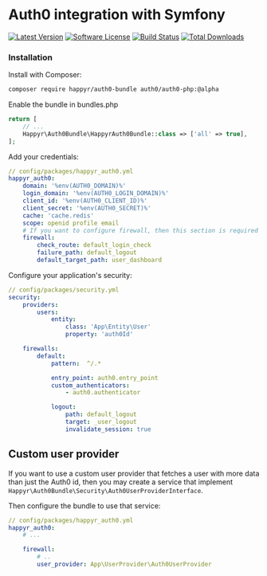 # Auth0 integration with Symfony

[![Latest Version](https://img.shields.io/github/release/Happyr/auth0-bundle.svg?style=flat-square)](https://github.com/Happyr/auth0-bundle/releases)
[![Software License](https://img.shields.io/badge/license-MIT-brightgreen.svg?style=flat-square)](LICENSE)
[![Build Status](https://img.shields.io/travis/Happyr/auth0-bundle.svg?style=flat-square)](https://travis-ci.org/Happyr/auth0-bundle)
[![Total Downloads](https://img.shields.io/packagist/dt/happyr/auth0-bundle.svg?style=flat-square)](https://packagist.org/packages/happyr/auth0-bundle)

### Installation

Install with Composer:

```bash
composer require happyr/auth0-bundle auth0/auth0-php:@alpha
```

Enable the bundle in bundles.php

```php
return [
    // ...
    Happyr\Auth0Bundle\HappyrAuth0Bundle::class => ['all' => true],
];
```
Add your credentials:

```yaml
// config/packages/happyr_auth0.yml
happyr_auth0:
    domain: '%env(AUTH0_DOMAIN)%'
    login_domain: '%env(AUTH0_LOGIN_DOMAIN)%'
    client_id: '%env(AUTH0_CLIENT_ID)%'
    client_secret: '%env(AUTH0_SECRET)%'
    cache: 'cache.redis'
    scope: openid profile email
    # If you want to configure firewall, then this section is required
    firewall:
        check_route: default_login_check
        failure_path: default_logout
        default_target_path: user_dashboard
```

Configure your application's security:

```yaml
// config/packages/security.yml
security:
    providers:
        users:
            entity:
                class: 'App\Entity\User'
                property: 'auth0Id'

    firewalls:
        default:
            pattern:  ^/.*

            entry_point: auth0.entry_point
            custom_authenticators:
                - auth0.authenticator

            logout:
                path: default_logout
                target: _user_logout
                invalidate_session: true
```

## Custom user provider

If you want to use a custom user provider that fetches a user with more data than
just the Auth0 id, then you may create a service that implement `Happyr\Auth0Bundle\Security\Auth0UserProviderInterface`.

Then configure the bundle to use that service:

```yaml
// config/packages/happyr_auth0.yml
happyr_auth0:
    # ...

    firewall:
        # ..
        user_provider: App\UserProvider\Auth0UserProvider
```
